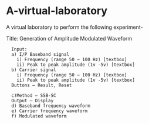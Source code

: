 # A-virtual-laboratory
A virtual laboratory to perform the following experiment-

  Title: Generation of Amplitude Modulated Waveform

      Input:
      a) I/P Baseband signal
        i) Frequency (range 50 – 100 Hz) [textbox]
        ii) Peak to peak amplitude (1v -5v) [textbox]
      b) Carrier signal
        i) Frequency (range 50 – 100 Hz) [textbox]
        ii) Peak to peak amplitude (1v -5v) [textbox]
      Buttons – Result, Reset

      c)Method – SSB-SC
      Output – Display
      d) Baseband frequency waveform
      e) Carrier frequency waveform
      f) Modulated waveform
